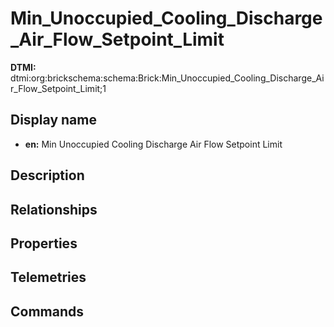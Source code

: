 # Min_Unoccupied_Cooling_Discharge_Air_Flow_Setpoint_Limit
**DTMI:** dtmi:org:brickschema:schema:Brick:Min_Unoccupied_Cooling_Discharge_Air_Flow_Setpoint_Limit;1
## Display name
- **en:** Min Unoccupied Cooling Discharge Air Flow Setpoint Limit
## Description
## Relationships
## Properties
## Telemetries
## Commands
